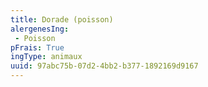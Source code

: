 ```yaml
---
title: Dorade (poisson)
alergenesIng:
 - Poisson
pFrais: True
ingType: animaux
uuid: 97abc75b-07d2-4bb2-b377-1892169d9167
---
```


